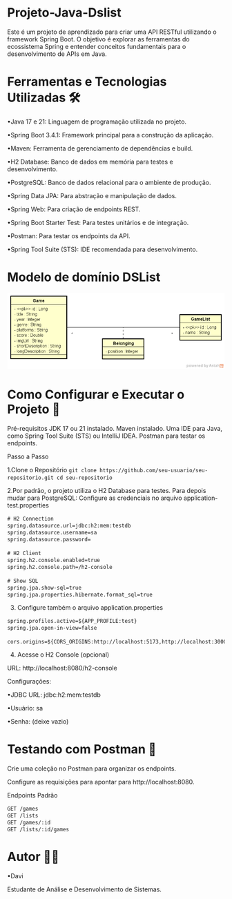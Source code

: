 # Projeto-Java-Dslist

Este é um projeto de aprendizado para criar uma API RESTful utilizando o framework Spring Boot. O objetivo é explorar as ferramentas do ecossistema Spring e entender conceitos fundamentais para o desenvolvimento de APIs em Java.

# Ferramentas e Tecnologias Utilizadas 🛠️

•Java 17 e 21: Linguagem de programação utilizada no projeto.

•Spring Boot 3.4.1: Framework principal para a construção da aplicação.

•Maven: Ferramenta de gerenciamento de dependências e build.

•H2 Database: Banco de dados em memória para testes e desenvolvimento.

•PostgreSQL: Banco de dados relacional para o ambiente de produção.

•Spring Data JPA: Para abstração e manipulação de dados.

•Spring Web: Para criação de endpoints REST.

•Spring Boot Starter Test: Para testes unitários e de integração.

•Postman: Para testar os endpoints da API.

•Spring Tool Suite (STS): IDE recomendada para desenvolvimento.

# Modelo de domínio DSList

![Modelo de domínio DSList](https://raw.githubusercontent.com/devsuperior/java-spring-dslist/main/resources/dslist-model.png)

# Como Configurar e Executar o Projeto 🚀

Pré-requisitos
JDK 17 ou 21 instalado.
Maven instalado.
Uma IDE para Java, como Spring Tool Suite (STS) ou IntelliJ IDEA.
Postman para testar os endpoints.

Passo a Passo

1.Clone o Repositório
  `git clone https://github.com/seu-usuario/seu-repositorio.git
   cd seu-repositorio`

2.Por padrão, o projeto utiliza o H2 Database para testes. Para depois mudar para PostgreSQL:
  Configure as credenciais no arquivo application-test.properties
  
```
# H2 Connection
spring.datasource.url=jdbc:h2:mem:testdb
spring.datasource.username=sa
spring.datasource.password=

# H2 Client
spring.h2.console.enabled=true
spring.h2.console.path=/h2-console

# Show SQL
spring.jpa.show-sql=true
spring.jpa.properties.hibernate.format_sql=true
```

3. Configure também o arquivo application.properties
   
```
spring.profiles.active=${APP_PROFILE:test}
spring.jpa.open-in-view=false

cors.origins=${CORS_ORIGINS:http://localhost:5173,http://localhost:3000}
```


4. Acesse o H2 Console (opcional)

URL: http://localhost:8080/h2-console

  Configurações:
  
  •JDBC URL: jdbc:h2:mem:testdb
  
  •Usuário: sa
  
  •Senha: (deixe vazio)

# Testando com Postman 🧪
Crie uma coleção no Postman para organizar os endpoints.

Configure as requisições para apontar para http://localhost:8080.

Endpoints Padrão
```
GET /games
GET /lists
GET /games/:id
GET /lists/:id/games
```

# Autor 👨‍💻

•Davi

Estudante de Análise e Desenvolvimento de Sistemas.
